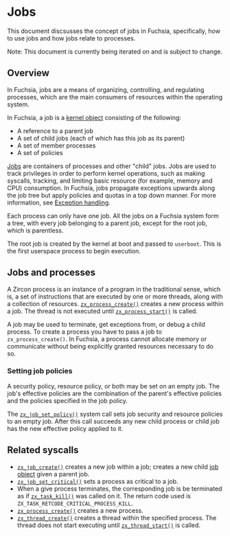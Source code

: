 # Jobs

This document discsusses the concept of jobs in Fuchsia, specifically,
how to use jobs and how jobs relate to processes.

Note: This document is currently being iterated on and is subject to change.

## Overview

In Fuchsia, jobs are a means of organizing, controlling, and regulating
processes, which are the main consumers of resources within the
operating system.

In Fuchsia, a job is a [kernel object](/reference/kernel_objects/objects.md)
consisting of the following:

*   A reference to a parent job
*   A set of child jobs (each of which has this job as its parent)
*   A set of member processes
*   A set of policies

[Jobs](/reference/kernel_objects/job.md) are
containers of processes and other "child" jobs. Jobs are used to track
privileges in order to perform kernel operations, such as making syscalls,
tracking, and limiting basic resource (for example, memory and CPU) consumption.
In Fuchsia, jobs propagate exceptions upwards along the job tree
but apply policies and quotas in a top down manner. For more information, see
[Exception handling](/concepts/kernel/exceptions.md).

Each process can only have one job. All the jobs on a Fuchsia system
form a tree, with every job belonging to a parent job, except for the root job,
which is parentless.

The root job is created by
the kernel at boot and passed to `userboot`. This is the first userspace
process to begin execution.

## Jobs and processes

A Zircon process is an instance of a program in the traditional sense, which is,
a set of instructions that are executed by one or more threads, along with a
collection of resources.
[`zx_process_create()`](/reference/syscalls/process_create.md) creates a
new process within a job. The thread is not executed
until [`zx_process_start()`](/reference/syscalls/process_start.md)
is called.

A job may be used to terminate, get exceptions from, or debug a child process.
To create a process you have to pass a job to `zx_process_create()`. In Fuchsia,
a process cannot allocate memory or communicate without being explicitly
granted resources necessary to do so.

### Setting job policies

A security policy, resource policy, or both may be set on an empty job. The
job's effective policies are the combination of the parent's effective policies
and the policies specified in the job policy.

The [`zx_job_set_policy()`](/reference/syscalls/job_set_policy.md) system
call sets job security and resource policies to an empty job. After this call
succeeds any new child process or child job has the new effective policy
applied to it.

## Related syscalls

*   [`zx_job_create()`](/reference/syscalls/job_create.md) creates a new
job within a job; creates a new child [job object](/reference/kernel_objects/job.md)
given a parent job.
*   [`zx_job_set_critical()`](/reference/syscalls/job_set_critical.md) sets
a process as critical to a job.
*   When a give process terminates, the corresponding job is be terminated as
if [`zx_task_kill()`](/reference/syscalls/task_kill.md) was called on
it. The return code used is `ZX_TASK_RETCODE_CRITICAL_PROCESS_KILL`.
*   [`zx_process_create()`](/reference/syscalls/process_create.md) creates
a new process.
*   [`zx_thread_create()`](/reference/syscalls/thread_create.md) creates a
thread within the specified process. The thread does not start executing until
[`zx_thread_start()`](/reference/syscalls/thread_start.md) is called.
